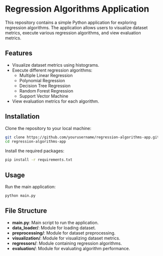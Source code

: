 # Regression Algorithms Application
This repository contains a simple Python application for exploring regression algorithms. 
The application allows users to visualize dataset metrics, execute various regression algorithms, and view evaluation metrics.

## Features
- Visualize dataset metrics using histograms.
- Execute different regression algorithms:
  - Multiple Linear Regression
  - Polynomial Regression
  - Decision Tree Regression
  - Random Forest Regression
  - Support Vector Machine
- View evaluation metrics for each algorithm.

## Installation
Clone the repository to your local machine:
```bash
git clone https://github.com/yourusername/regression-algorithms-app.git
cd regression-algorithms-app
```

Install the required packages:
```bash
pip install -r requirements.txt
```

## Usage
Run the main application:
```bash
python main.py
```

## File Structure
- **main.py**: Main script to run the application.
- **data_loader/**: Module for loading dataset.
- **preprocessing/**: Module for dataset preprocessing.
- **visualization/**: Module for visualizing dataset metrics.
- **regressors/**: Module containing regression algorithms.
- **evaluation/**: Module for evaluating algorithm performance.


